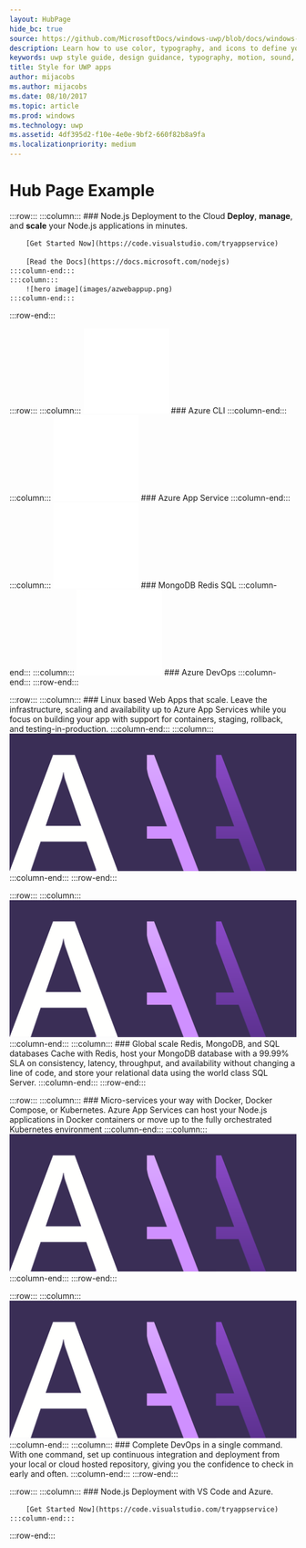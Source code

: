 ```yaml
---
layout: HubPage
hide_bc: true
source: https://github.com/MicrosoftDocs/windows-uwp/blob/docs/windows-apps-src/design/style/index.md
description: Learn how to use color, typography, and icons to define your UWP app’s personality with the UWP style guide.
keywords: uwp style guide, design guidance, typography, motion, sound, motion, app development
title: Style for UWP apps
author: mijacobs
ms.author: mijacobs
ms.date: 08/10/2017
ms.topic: article
ms.prod: windows
ms.technology: uwp
ms.assetid: 4df395d2-f10e-4e0e-9bf2-660f82b8a9fa
ms.localizationpriority: medium
---
```

# Hub Page Example

:::row:::
    :::column:::
        ### Node.js Deployment to the Cloud
        **Deploy**, **manage**, and **scale** your Node.js applications in minutes.

        [Get Started Now](https://code.visualstudio.com/tryappservice)

        [Read the Docs](https://docs.microsoft.com/nodejs)
    :::column-end:::
    :::column:::
        ![hero image](images/azwebappup.png)
    :::column-end:::
:::row-end:::

:::row:::
    :::column:::
        ![hero image](images/terminal.svg)
        ### Azure CLI
    :::column-end:::
    :::column:::
        ![hero image](images/browser.svg)
        ### Azure App Service
    :::column-end:::
    <!-- :::column:::
        ![hero image](images/docker.svg)
        ### Docker
    :::column-end::: -->
    :::column:::
        ![hero image](images/database.svg)
        ### MongoDB Redis SQL
    :::column-end:::
    :::column:::
        ![hero image](images/cloud-upload.svg)
        ### Azure DevOps
    :::column-end:::
:::row-end:::

:::row:::
    :::column:::
        ### Linux based Web Apps that scale.
        Leave the infrastructure, scaling and availability up to Azure App Services while you focus on building your app with support for containers, staging, rollback, and testing-in-production.
    :::column-end:::
    :::column:::
        ![hero image](images/header-typography.svg)
    :::column-end:::
:::row-end:::

:::row:::
    :::column:::
        ![hero image](images/header-typography.svg)
    :::column-end:::
    :::column:::
        ### Global scale Redis, MongoDB, and SQL databases
        Cache with Redis, host your MongoDB database with a 99.99% SLA on consistency, latency, throughput, and availability without changing a line of code, and store your relational data using the world class SQL Server. 
    :::column-end:::
:::row-end:::

:::row:::
    :::column:::
        ### Micro-services your way with Docker, Docker Compose, or Kubernetes.
        Azure App Services can host your Node.js applications in Docker containers or move up to the fully orchestrated Kubernetes environment
    :::column-end:::
    :::column:::
        ![hero image](images/header-typography.svg)
    :::column-end:::
:::row-end:::

:::row:::
    :::column:::
        ![hero image](images/header-typography.svg)
    :::column-end:::
    :::column:::
        ### Complete DevOps in a single command.
        With one command, set up continuous integration and deployment from your local or cloud hosted repository, giving you the confidence to check in early and often.
    :::column-end:::
:::row-end:::

:::row:::
    :::column:::
        ### Node.js Deployment with VS Code and Azure.

        [Get Started Now](https://code.visualstudio.com/tryappservice)
    :::column-end:::
:::row-end:::